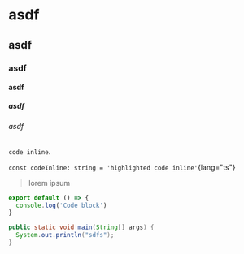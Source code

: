 <!-- -- [sdfsdfsd](google.com) -- -->

# asdf
## asdf
### asdf
#### asdf
##### asdf
###### asdf



`code inline`.

`const codeInline: string = 'highlighted code inline'`{lang="ts"}


> lorem ipsum

```js
export default () => {
  console.log('Code block')
}
```

```java
public static void main(String[] args) {
  System.out.println("sdfs");
}
```
